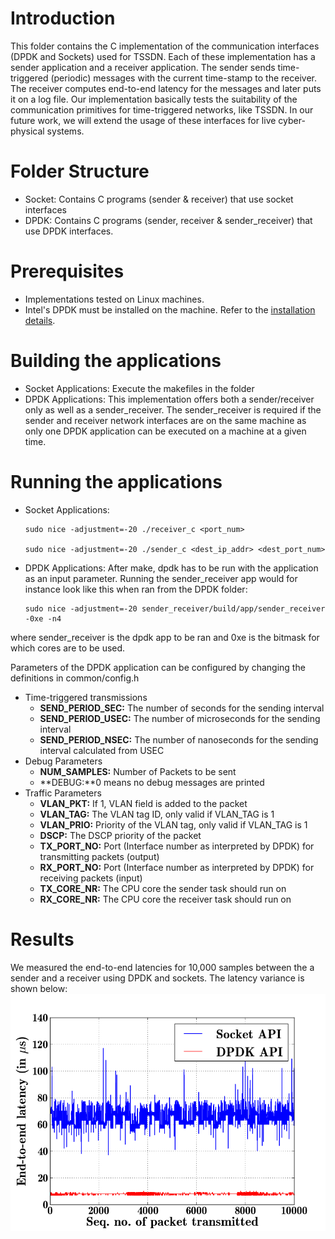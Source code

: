 # Introduction

This folder contains the C implementation of the communication interfaces (DPDK and Sockets) used for TSSDN. Each of these implementation has a sender application and a receiver application. The sender sends time-triggered (periodic) messages with the current time-stamp to the receiver. The receiver computes end-to-end latency for the messages and later puts it on a log file. Our implementation basically tests the suitability of the communication primitives for time-triggered networks, like TSSDN. In our future work, we will extend the usage of these interfaces for live cyber-physical systems. 

# Folder Structure

- Socket: Contains C programs (sender & receiver) that use socket interfaces
- DPDK: Contains C programs (sender, receiver & sender_receiver) that use DPDK interfaces.

# Prerequisites

- Implementations tested on Linux machines.
- Intel's DPDK must be installed on the machine. Refer to the [installation details](http://dpdk.org/download).

 
# Building the applications

- Socket Applications: Execute the makefiles in the folder
- DPDK Applications: This implementation offers both a sender/receiver only as well as a sender_receiver. The sender_receiver is required if the sender and receiver network interfaces are on the same machine as only one DPDK application can be executed on a machine at a given time.


# Running the applications

- Socket Applications: 
	```
	sudo nice -adjustment=-20 ./receiver_c <port_num>

	sudo nice -adjustment=-20 ./sender_c <dest_ip_addr> <dest_port_num>
	```
- DPDK Applications:
After make, dpdk has to be run with the application as an input parameter. Running the sender_receiver app would for instance look like this when ran from the DPDK folder:

	```
	sudo nice -adjustment=-20 sender_receiver/build/app/sender_receiver -0xe -n4
	```
	
where sender_receiver is the dpdk app to be ran and 0xe is the bitmask for which cores are to be used.

Parameters of the DPDK application can be configured by changing the definitions in common/config.h

- Time-triggered transmissions
  - **SEND_PERIOD_SEC:** The number of seconds for the sending interval
  - **SEND_PERIOD_USEC:** The number of microseconds for the sending interval	
  - **SEND_PERIOD_NSEC:** The number of nanoseconds for the sending interval calculated from USEC
- Debug Parameters
  - **NUM_SAMPLES:** Number of Packets to be sent
  - **DEBUG:**0 means no debug messages are printed
- Traffic Parameters
  - **VLAN_PKT:** If 1, VLAN field is added to the packet
  - **VLAN_TAG:** The VLAN tag ID, only valid if VLAN_TAG is 1
  - **VLAN_PRIO:** Priority of the VLAN tag, only valid if VLAN_TAG is 1
  - **DSCP:** The DSCP priority of the packet
  - **TX_PORT_NO:** Port (Interface number as interpreted by DPDK) for transmitting packets (output)
  - **RX_PORT_NO:** Port (Interface number as interpreted by DPDK) for receiving packets (input)
  - **TX_CORE_NR:** The CPU core the sender task should run on
  - **RX_CORE_NR:** The CPU core the receiver task should run on

# Results
We measured the end-to-end latencies for 10,000 samples between the a sender and a receiver using DPDK and sockets. The latency variance is shown below: 
![Latencies](latency.png)
